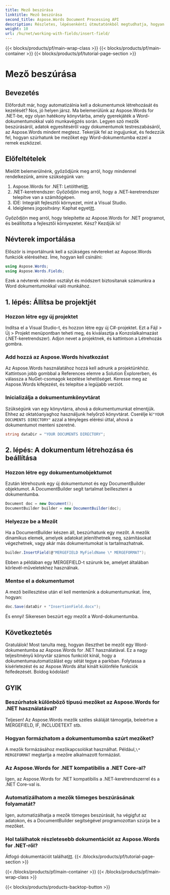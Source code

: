 ```yaml
---
title: Mező beszúrása
linktitle: Mező beszúrása
second_title: Aspose.Words Document Processing API
description: Részletes, lépésenkénti útmutatónkból megtudhatja, hogyan illeszthet be mezőket Word-dokumentumba az Aspose.Words for .NET használatával. Ideális dokumentumautomatizáláshoz.
weight: 10
url: /hu/net/working-with-fields/insert-field/
---
```


{{< blocks/products/pf/main-wrap-class >}}
{{< blocks/products/pf/main-container >}}
{{< blocks/products/pf/tutorial-page-section >}}

# Mező beszúrása

## Bevezetés

Előfordult már, hogy automatizálnia kell a dokumentumok létrehozását és kezelését? Nos, jó helyen jársz. Ma belemerülünk az Aspose.Words for .NET-be, egy olyan hatékony könyvtárba, amely gyerekjáték a Word-dokumentumokkal való munkavégzés során. Legyen szó mezők beszúrásáról, adatok egyesítéséről vagy dokumentumok testreszabásáról, az Aspose.Words mindent megtesz. Tekerjük fel az ingujjunkat, és fedezzük fel, hogyan szúrhatunk be mezőket egy Word-dokumentumba ezzel a remek eszközzel.

## Előfeltételek

Mielőtt belemerülnénk, győződjünk meg arról, hogy mindennel rendelkezünk, amire szükségünk van:

1.  Aspose.Words for .NET: Letöltheti[itt](https://releases.aspose.com/words/net/).
2. .NET-keretrendszer: Győződjön meg arról, hogy a .NET-keretrendszer telepítve van a számítógépen.
3. IDE: Integrált fejlesztői környezet, mint a Visual Studio.
4.  Ideiglenes jogosítvány: Kaphat egyet[itt](https://purchase.aspose.com/temporary-license/).

Győződjön meg arról, hogy telepítette az Aspose.Words for .NET programot, és beállította a fejlesztői környezetet. Kész? Kezdjük is!

## Névterek importálása

Először is importálnunk kell a szükséges névtereket az Aspose.Words funkciók eléréséhez. Íme, hogyan kell csinálni:

```csharp
using Aspose.Words;
using Aspose.Words.Fields;
```

Ezek a névterek minden osztályt és módszert biztosítanak számunkra a Word dokumentumokkal való munkához.

## 1. lépés: Állítsa be projektjét

### Hozzon létre egy új projektet

Indítsa el a Visual Studio-t, és hozzon létre egy új C#-projektet. Ezt a Fájl > Új > Projekt menüpontban teheti meg, és kiválasztja a Konzolalkalmazást (.NET-keretrendszer). Adjon nevet a projektnek, és kattintson a Létrehozás gombra.

### Add hozzá az Aspose.Words hivatkozást

Az Aspose.Words használatához hozzá kell adnunk a projektünkhöz. Kattintson jobb gombbal a References elemre a Solution Explorerben, és válassza a NuGet-csomagok kezelése lehetőséget. Keresse meg az Aspose.Words kifejezést, és telepítse a legújabb verziót.

### Inicializálja a dokumentumkönyvtárat

 Szükségünk van egy könyvtárra, ahová a dokumentumunkat elmentjük. Ehhez az oktatóanyaghoz használjunk helyőrző könyvtárat. Cserélje ki`"YOUR DOCUMENTS DIRECTORY"` azzal a tényleges elérési úttal, ahová a dokumentumot menteni szeretné.

```csharp
string dataDir = "YOUR DOCUMENTS DIRECTORY";
```

## 2. lépés: A dokumentum létrehozása és beállítása

### Hozzon létre egy dokumentumobjektumot

Ezután létrehozunk egy új dokumentumot és egy DocumentBuilder objektumot. A DocumentBuilder segít tartalmat beilleszteni a dokumentumba.

```csharp
Document doc = new Document();
DocumentBuilder builder = new DocumentBuilder(doc);
```

### Helyezze be a Mezőt

Ha a DocumentBuilder készen áll, beszúrhatunk egy mezőt. A mezők dinamikus elemek, amelyek adatokat jeleníthetnek meg, számításokat végezhetnek, vagy akár más dokumentumokat is tartalmazhatnak.

```csharp
builder.InsertField(@"MERGEFIELD MyFieldName \* MERGEFORMAT");
```

Ebben a példában egy MERGEFIELD-t szúrunk be, amelyet általában körlevél-műveletekhez használnak.

### Mentse el a dokumentumot

A mező beillesztése után el kell mentenünk a dokumentumunkat. Íme, hogyan:

```csharp
doc.Save(dataDir + "InsertionField.docx");
```

És ennyi! Sikeresen beszúrt egy mezőt a Word-dokumentumba.

## Következtetés

Gratulálok! Most tanulta meg, hogyan illeszthet be mezőt egy Word-dokumentumba az Aspose.Words for .NET használatával. Ez a nagy teljesítményű könyvtár számos funkciót kínál, hogy a dokumentumautomatizálást egy sétát tegye a parkban. Folytassa a kísérletezést és az Aspose.Words által kínált különféle funkciók felfedezését. Boldog kódolást!

## GYIK

### Beszúrhatok különböző típusú mezőket az Aspose.Words for .NET használatával?  
Teljesen! Az Aspose.Words mezők széles skáláját támogatja, beleértve a MERGEFIELD, IF, INCLUDETEXT stb.

### Hogyan formázhatom a dokumentumomba szúrt mezőket?  
 A mezők formázásához mezőkapcsolókat használhat. Például,`\* MERGEFORMAT` megtartja a mezőre alkalmazott formázást.

### Az Aspose.Words for .NET kompatibilis a .NET Core-al?  
Igen, az Aspose.Words for .NET kompatibilis a .NET-keretrendszerrel és a .NET Core-val is.

### Automatizálhatom a mezők tömeges beszúrásának folyamatát?  
Igen, automatizálhatja a mezők tömeges beszúrását, ha végigfut az adatokon, és a DocumentBuilder segítségével programozottan szúrja be a mezőket.

### Hol találhatok részletesebb dokumentációt az Aspose.Words for .NET-ről?  
 Átfogó dokumentációt találhat[itt](https://reference.aspose.com/words/net/).
{{< /blocks/products/pf/tutorial-page-section >}}

{{< /blocks/products/pf/main-container >}}
{{< /blocks/products/pf/main-wrap-class >}}

{{< blocks/products/products-backtop-button >}}
